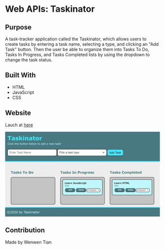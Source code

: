 # Web APIs: Taskinator

## Purpose

A task-tracker application called the Taskinator, which allows users to create tasks by entering a task name, selecting a type, and clicking an "Add Task" button. Then the user be able to organize them into Tasks To Do, Tasks In Progress, and Tasks Completed lists by using the dropdown to change the task status.

## Built With

- HTML
- JavaScript
- CSS

## Website

Lauch at [here](https://joce1ynn.github.io/taskinator-API/)

![Screenshot](./assets/images/task.jpeg)

## Contribution

Made by Wenwen Tian

